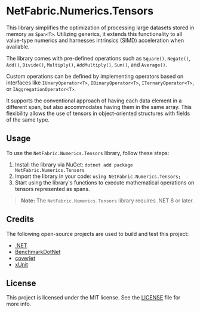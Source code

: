 # NetFabric.Numerics.Tensors

This library simplifies the optimization of processing large datasets stored in memory as `Span<T>`. Utilizing generics, it extends this functionality to all value-type numerics and harnesses intrinsics (SIMD) acceleration when available.

The library comes with pre-defined operations such as `Square()`, `Negate()`, `Add()`, `Divide()`, `Multiply()`, `AddMultiply()`, `Sum()`, and `Average()`.

Custom operations can be defined by implementing operators based on interfaces like `IUnaryOperator<T>`, `IBinaryOperator<T>`, `ITernaryOperator<T>`, or `IAggregationOperator<T>`.

It supports the conventional approach of having each data element in a different span, but also accommodates having them in the same array. This flexibility allows the use of tensors in object-oriented structures with fields of the same type.

## Usage

To use the `NetFabric.Numerics.Tensors` library, follow these steps:

1. Install the library via NuGet: `dotnet add package NetFabric.Numerics.Tensors`
2. Import the library in your code: `using NetFabric.Numerics.Tensors;`
3. Start using the library's functions to execute mathematical operations on tensors represented as spans.

> **Note:** The `NetFabric.Numerics.Tensors` library requires .NET 8 or later.

## Credits

The following open-source projects are used to build and test this project:

- [.NET](https://github.com/dotnet)
- [BenchmarkDotNet](https://github.com/dotnet/BenchmarkDotNet)
- [coverlet](https://github.com/coverlet-coverage/coverlet)
- [xUnit](https://github.com/xunit/xunit)

## License

This project is licensed under the MIT license. See the [LICENSE](LICENSE) file for more info.
